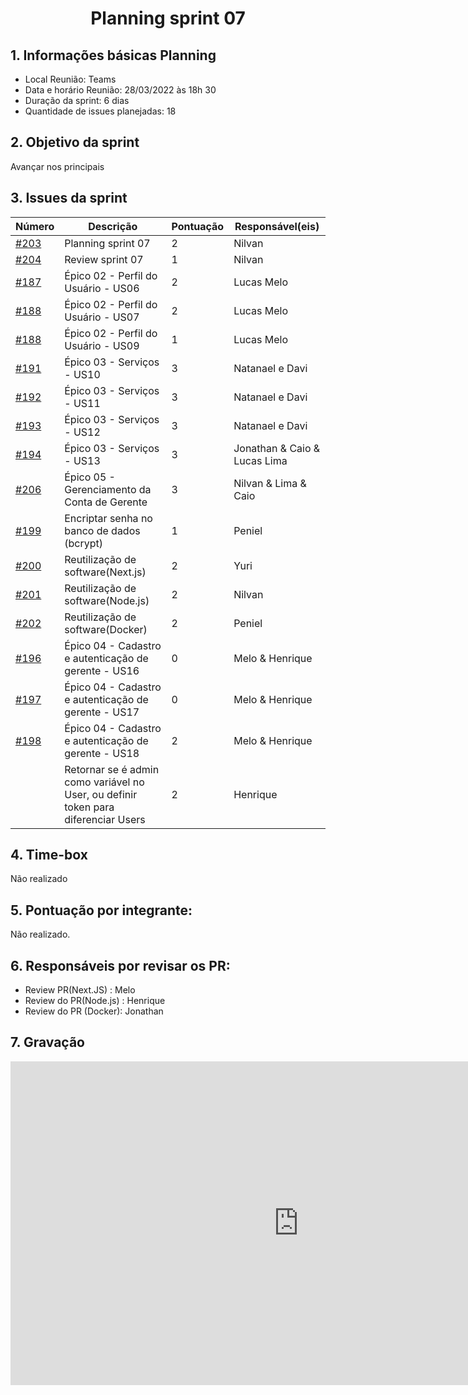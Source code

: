 # <center> Planning sprint 07


## 1. Informações básicas Planning
  - Local Reunião: Teams
  - Data e horário Reunião: 28/03/2022 às 18h 30
  - Duração da sprint: 6 dias
  - Quantidade de issues planejadas: 18

## 2. Objetivo da sprint 
  Avançar nos principais 

## 3. Issues da sprint
| Número | Descrição | Pontuação | Responsável(eis) |
| -- | -- | -- | -- |
| [#203](https://github.com/UnBArqDsw2021-2/2021.2_G2_Ki-Limpinho/issues/203)   |  Planning sprint 07 | 2 | Nilvan | 
| [#204](https://github.com/UnBArqDsw2021-2/2021.2_G2_Ki-Limpinho/issues/204)   |  Review sprint 07  | 1 | Nilvan | 
| [#187](https://github.com/UnBArqDsw2021-2/2021.2_G2_Ki-Limpinho/issues/187)   |  Épico 02 - Perfil do Usuário - US06  | 2 | Lucas Melo | 
| [#188](https://github.com/UnBArqDsw2021-2/2021.2_G2_Ki-Limpinho/issues/188)   |  Épico 02 - Perfil do Usuário - US07  | 2 | Lucas Melo | 
| [#188](https://github.com/UnBArqDsw2021-2/2021.2_G2_Ki-Limpinho/issues/189)   |  Épico 02 - Perfil do Usuário - US09  | 1 | Lucas Melo | 
| [#191](https://github.com/UnBArqDsw2021-2/2021.2_G2_Ki-Limpinho/issues/191)   |  Épico 03 - Serviços - US10 | 3 | Natanael e Davi | 
| [#192](https://github.com/UnBArqDsw2021-2/2021.2_G2_Ki-Limpinho/issues/192)   |  Épico 03 - Serviços - US11 | 3 | Natanael e Davi | 
| [#193](https://github.com/UnBArqDsw2021-2/2021.2_G2_Ki-Limpinho/issues/193)   |  Épico 03 - Serviços - US12 | 3 | Natanael e Davi | 
| [#194](https://github.com/UnBArqDsw2021-2/2021.2_G2_Ki-Limpinho/issues/194)   |  Épico 03 - Serviços - US13 | 3 | Jonathan & Caio & Lucas Lima | 
| [#206](https://github.com/UnBArqDsw2021-2/2021.2_G2_Ki-Limpinho/issues/206)   |  Épico 05 - Gerenciamento da Conta de Gerente | 3 |  Nilvan & Lima & Caio| 
| [#199](https://github.com/UnBArqDsw2021-2/2021.2_G2_Ki-Limpinho/issues/199)   |  Encriptar senha no banco de dados (bcrypt) | 1 | Peniel | 
| [#200](https://github.com/UnBArqDsw2021-2/2021.2_G2_Ki-Limpinho/issues/200)   |  Reutilização de software(Next.js) | 2 | Yuri | 
| [#201](https://github.com/UnBArqDsw2021-2/2021.2_G2_Ki-Limpinho/issues/201)   |  Reutilização de software(Node.js) | 2 | Nilvan | 
| [#202](https://github.com/UnBArqDsw2021-2/2021.2_G2_Ki-Limpinho/issues/202)   |  Reutilização de software(Docker) | 2 | Peniel | 
| [#196](https://github.com/UnBArqDsw2021-2/2021.2_G2_Ki-Limpinho/issues/196)   |  Épico 04 - Cadastro e autenticação de gerente - US16 | 0 | Melo & Henrique | 
| [#197](https://github.com/UnBArqDsw2021-2/2021.2_G2_Ki-Limpinho/issues/196)   |  Épico 04 - Cadastro e autenticação de gerente - US17 | 0 | Melo & Henrique | 
| [#198](https://github.com/UnBArqDsw2021-2/2021.2_G2_Ki-Limpinho/issues/196)   |  Épico 04 - Cadastro e autenticação de gerente - US18 | 2 | Melo & Henrique | 
| []()   |  Retornar se é admin como variável no User, ou definir token para diferenciar Users | 2 | Henrique | 





## 4. Time-box
Não realizado

## 5. Pontuação por integrante:
Não realizado.

 
## 6. Responsáveis por revisar os PR:

- Review PR(Next.JS) : Melo
- Review do PR(Node.js) : Henrique
- Review do PR (Docker): Jonathan


## 7. Gravação

<iframe width="921" height="518" src="https://www.youtube.com/embed/XQ6ubZaIcw4" title="YouTube video player" frameborder="0" allow="accelerometer; autoplay; clipboard-write; encrypted-media; gyroscope; picture-in-picture" allowfullscreen></iframe>